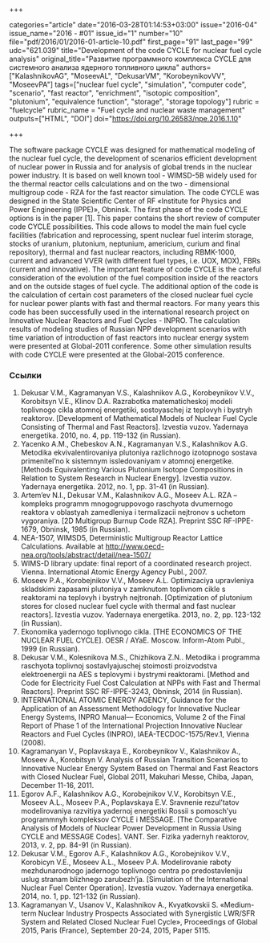 +++

categories="article"
date="2016-03-28T01:14:53+03:00"
issue="2016-04"
issue_name="2016 - #01"
issue_id="1"
number="10"
file="pdf/2016/01/2016-01-article-10.pdf"
first_page="91"
last_page="99"
udc="621.039"
title="Development of the code CYCLE for nuclear fuel cycle analysis"
original_title="Развитие программного комплекса CYCLE для системного анализа ядерного топливного цикла"
authors=["KalashnikovAG", "MoseevAL", "DekusarVM", "KorobeynikovVV", "MoseevPA"]
tags=["nuclear fuel cycle", "simulation", "computer code", "scenario", "fast reactor", "enrichment", "isotopic composition", "plutonium", "equivalence function", "storage", "storage topology"]
rubric = "fuelcycle"
rubric_name = "Fuel cycle and nuclear waste management"
outputs=["HTML", "DOI"]
doi="https://doi.org/10.26583/npe.2016.1.10"

+++

The software package CYCLE was designed for mathematical modeling of the nuclear fuel cycle, the development of scenarios efficient development of nuclear power in Russia and for analysis of global trends in the nuclear power industry. It is based on well known tool - WIMSD-5B widely used for the thermal reactor cells calculations and on the two - dimensional multigroup code - RZA for the fast reactor simulation. The code CYCLE was designed in the State Scientific Center of RF «Institute for Physics and Power Engineering (IPPE)», Obninsk. The first phase of the code CYCLE options is in the paper [1]. This paper contains the short review of computer code CYCLE possibilities. This code allows to model the main fuel cycle facilities (fabrication and reprocessing, spent nuclear fuel interim storage, stocks of uranium, plutonium, neptunium, americium, curium and final repository), thermal and fast nuclear reactors, including RBMK-1000, current and advanced VVER (with different fuel types, i.e. UOX, MOX), FBRs (current and innovative). The important feature of code CYCLE is the careful consideration of the evolution of the fuel composition inside of the reactors and on the outside stages of fuel cycle. The additional option of the code is the calculation of certain cost parameters of the closed nuclear fuel cycle for nuclear power plants with fast and thermal reactors. For many years this code has been successfully used in the international research project on Innovative Nuclear Reactors and Fuel Cycles - INPRO. The calculation results of modeling studies of Russian NPP development scenarios with time variation of introduction of fast reactors into nuclear energy system were presented at Global-2011 conference. Some other simulation results with code CYCLE were presented at the Global-2015 conference.

### Ссылки

1. Dekusar V.M., Kagramanyan V.S., Kalashnikov A.G., Korobeynikov V.V., Korobitsyn V.E., Klinov D.A. Razrabotka matematicheskoj modeli toplivnogo cikla atomnoj energetiki, sostoyaschej iz teplovyh i bystryh reaktorov. [Development of Mathematical Models of Nuclear Fuel Cycle Consisting of Thermal and Fast Reactors]. Izvestia vuzov. Yadernaya energetika. 2010, no. 4, pp. 119-132 (in Russian).
2. Yacenko A.M., Chebeskov A.N., Kagramanyan V.S., Kalashnikov A.G. Metodika ekvivalentirovaniya plutoniya razlichnogo izotopnogo sostava primenitel’no k sistemnym issledovaniyam v atomnoj energetike. [Methods Equivalenting Various Plutonium Isotope Compositions in Relation to System Research in Nuclear Energy]. Izvestia vuzov. Yadernaya energetika. 2012, no. 1, pp. 31-41 (in Russian).
3. Artem’ev N.I., Dekusar V.M., Kalashnikov A.G., Moseev A.L. RZA – kompleks programm mnogogruppovogo raschyota dvumernogo reaktora v oblastyah zamedleniya i termalizacii nejtronov s uchetom vygoraniya. [2D Multigroup Burnup Code RZA]. Preprint SSC RF-IPPE-1679, Obninsk, 1985 (in Russian).
4. NEA-1507, WIMSD5, Deterministic Multigroup Reactor Lattice Calculations. Available at http://www.oecd-nea.org/tools/abstract/detail/nea-1507/
5. WIMS-D library update: final report of a coordinated research project. Vienna. International Atomic Energy Agency Publ., 2007.
6. Moseev P.A., Korobejnikov V.V., Moseev A.L. Optimizaciya upravleniya skladskimi zapasami plutoniya v zamknutom toplivnom cikle s reaktorami na teplovyh i bystryh nejtronah. [Optimization of plutonium stores for closed nuclear fuel cycle with thermal and fast nuclear reactors]. Izvestia vuzov. Yadernaya energetika. 2013, no. 2, pp. 123-132 (in Russian).
7. Ekonomika yadernogo toplivnogo cikla. [THE ECONOMICS OF THE NUCLEAR FUEL CYCLE]. OESR / AYaE. Moscow. Inform-Atom Publ., 1999 (in Russian).
8. Dekusar V.M., Kolesnikova M.S., Chizhikova Z.N.. Metodika i programma raschyota toplivnoj sostavlyajuschej stoimosti proizvodstva elektroenergii na AES s teplovymi i bystrymi reaktorami. [Method and Code for Electricity Fuel Cost Calculation at NPPs with Fast and Thermal Reactors]. Preprint SSC RF-IPPE-3243, Obninsk, 2014 (in Russian).
9. INTERNATIONAL ATOMIC ENERGY AGENCY, Guidance for the Application of an Assessment Methodology for Innovative Nuclear Energy Systems, INPRO Manual–– Economics, Volume 2 of the Final Report of Phase 1 of the International Projection Innovative Nuclear Reactors and Fuel Cycles (INPRO), IAEA-TECDOC-1575/Rev.1, Vienna (2008).
10. Kagramanyan V., Poplavskaya E., Korobeynikov V., Kalashnikov A., Moseev A., Korobitsyn V. Analysis of Russian Transition Scenarios to Innovative Nuclear Energy System Based on Thermal and Fast Reactors with Closed Nuclear Fuel, Global 2011, Makuhari Messe, Chiba, Japan, December 11-16, 2011.
11. Egorov A.F., Kalashnikov A.G., Korobejnikov V.V., Korobitsyn V.E., Moseev A.L., Moseev P.A., Poplavskaya E.V. Sravnenie rezul’tatov modelirovaniya razvitiya yadernoj energetiki Rossii s pomosch’yu programmnyh kompleksov CYCLE i MESSAGE. [The Comparative Analysis of Models of Nuclear Power Development in Russia Using CYCLE and MESSAGE Codes]. VANT. Ser. Fizika yadernyh reaktorov, 2013, v. 2, pp. 84-91 (in Russian).
12. Dekusar V.M., Egorov A.F., Kalashnikov A.G., Korobejnikov V.V., Korobicyn V.E., Moseev A.L., Moseev P.A. Modelirovanie raboty mezhdunarodnogo jadernogo toplivnogo centra po predostavleniju uslug stranam blizhnego zarubezh’ja. [Simulation of the International Nuclear Fuel Center Operation]. Izvestia vuzov. Yadernaya energetika. 2014, no. 1, pp. 121-132 (in Russian).
13. Kagramanyan V., Usanov V., Kalashnikov A., Kvyatkovskii S. «Medium-term Nuclear Industry Prospects Associated with Synergistic LWR/SFR System and Related Closed Nuclear Fuel Cycle», Proceedings of Global 2015, Paris (France), September 20-24, 2015, Paper 5115.